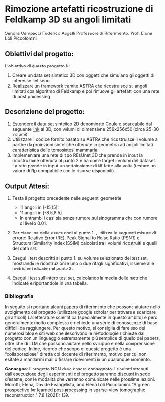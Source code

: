 # Rimozione artefatti ricostruzione di Feldkamp 3D su angoli limitati

Sandra Campacci
Federico Augelli
Professore di Riferimento: Prof. Elena Loli Piccolomini

## Obiettivi del progetto:

L’obiettivo di questo progetto è :
1. Creare un data set sintetico 3D con oggetti che simulano gli oggetti di interesse nel seno
2. Realizzare un framework tramite ASTRA che ricostruisce su angoli limitati con algoritmo di
Feldkamp e poi rimuove gli artefatti con una rete di post processing

## Descrizione del progetto:

1. Estendere il data set sintetico 2D denominato Coule e scaricabile dal seguente [link](https://www.kaggle.com/datasets/loiboresearchgroup/coule-dataset) al 3D, con volumi di dimensione 256x256x50 (circa 25-30 volumi)
2. Utilizzare il codice fornito basato su ASTRA che ricostruisce il volume a partire da proiezioni sintetiche ottenute in geometria ad angoli limitati caratteristica delle tomosintesi mammaria.
3. Implementare una rete di tipo REsUnet 3D che prende in input la ricostruzione ottenuta al punto 2 e ha come target i volumi del dataset. La rete prende in input un sottoinsieme di Nf fette alla volta (testare un valore di Np compatibile con le risorse disponibili).

## Output Attesi:

1. Testa il progetto precedente nelle seguenti geometrie
    - 11 angoli in [-15,15]:
    - 11 angoli in [-8.5,8.5]
    - In entrambi i casi sia senza rumore sul sinogramma che con rumore di livello 0.01.

2. Per ciascuna delle esecuzioni al punto 1. , utilizza le seguenti misure di errore: Relative Error (RE), Peak Signal to Noise Ratio (PSNR) e Structural Similarity Index (SSIM) calcolati tra i volumi ricostruiti e quelli del data set.
3. Esegui i test descritti al punto 1. su volume selezionato del test set, mostrando le ricostruzioni e uno o due ritagli significativi, insieme alle metriche indicate nel punto 2.
4. Esegui i test sull’intero test set, calcolando la media delle metriche indicate e riportandole in una tabella.

### Bibliografia
In seguito si riportano alcuni papers di riferimento che possono aiutare nello svolgimento del progetto (utilizzare google scholar per trovare e scaricare gli articoli) La letterature scientifica (specialmente in questo ambito) è però generalmente molto complessa e richiede una serie di conoscenze di base difficili da raggiungere. Per questo motivo, si consiglia di fare uso dei numerosi blog e siti web che descrivono le metodologie richieste dal progetto con un linguaggio estremamente più semplice di quello dei papers, oltre che di LLM che possono aiutare nello sviluppo e nella comprensione del codice. Infine, ricordo che scopo di questo progetto è una “collaborazione” diretta col docente di riferimento, motivo per cui non esitate a mandarmi mail o fissare ricevimenti in un qualunque momento.


**Consegna**: Il progetto NON deve essere consegnato. I risultati ottenuti dall’esecuzione degli esperimenti del progetto saranno discussi in sede d’esame, con le modalità che verranno comunicate nelle prossime lezioni.
Morotti, Elena, Davide Evangelista, and Elena Loli Piccolomini. "A green prospective for learned
post-processing in sparse-view tomographic reconstruction."
7.8 (2021): 139.
